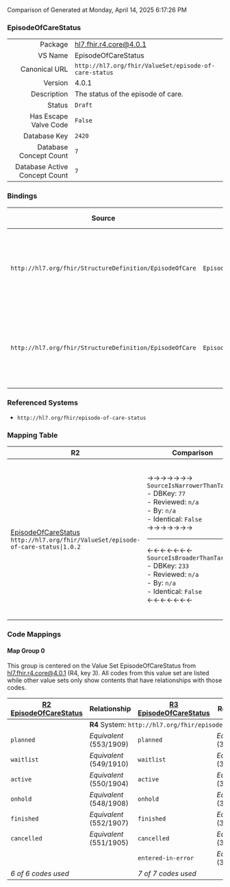 Comparison of 
Generated at Monday, April 14, 2025 6:17:26 PM

### EpisodeOfCareStatus

|      |     |
| ---: | --- |
| Package | hl7.fhir.r4.core@4.0.1 |
| VS Name | EpisodeOfCareStatus |
| Canonical URL | `http://hl7.org/fhir/ValueSet/episode-of-care-status` |
| Version | 4.0.1 |
| Description | The status of the episode of care. |
| Status | `Draft` |
| Has Escape Valve Code | `False` |
| Database Key | `2420` |
| Database Concept Count | `7` |
| Database Active Concept Count | `7` |
### Bindings

| Source | Element | Binding | Strength | Element Short |
| ------ | ------- | ------- | -------- | ------------- |
| `http://hl7.org/fhir/StructureDefinition/EpisodeOfCare` | `EpisodeOfCare.status` | `http://hl7.org/fhir/ValueSet/episode-of-care-status\|4.0.1` | `Required` | planned \| waitlist \| active \| onhold \| finished \| cancelled \| entered-in-error |
| `http://hl7.org/fhir/StructureDefinition/EpisodeOfCare` | `EpisodeOfCare.statusHistory.status` | `http://hl7.org/fhir/ValueSet/episode-of-care-status\|4.0.1` | `Required` | planned \| waitlist \| active \| onhold \| finished \| cancelled \| entered-in-error |

### Referenced Systems

* `http://hl7.org/fhir/episode-of-care-status`
### Mapping Table

| R2 | Comparison | R3 | Comparison | R4 | Comparison | R4B | Comparison | R5
| --- | --- | --- | --- | --- | --- | --- | --- | ---
| [EpisodeOfCareStatus](/docs/R2/ValueSets/EpisodeOfCareStatus.md)<br/> `http://hl7.org/fhir/ValueSet/episode-of-care-status\|1.0.2` | →→→→→→→<br/>`SourceIsNarrowerThanTarget`<br/>- DBKey: `77`<br/>- Reviewed: `n/a`<br/>- By: `n/a`<br/>- Identical: `False`<br/>→→→→→→→<hr/>←←←←←←←<br/>`SourceIsBroaderThanTarget`<br/>- DBKey: `233`<br/>- Reviewed: `n/a`<br/>- By: `n/a`<br/>- Identical: `False`<br/>←←←←←←←| [EpisodeOfCareStatus](/docs/R3/ValueSets/EpisodeOfCareStatus.md)<br/> `http://hl7.org/fhir/ValueSet/episode-of-care-status\|3.0.2` | →→→→→→→<br/>`Equivalent`<br/>- DBKey: `416`<br/>- Reviewed: `n/a`<br/>- By: `n/a`<br/>- Identical: `True`<br/>→→→→→→→<hr/>←←←←←←←<br/>`Equivalent`<br/>- DBKey: `638`<br/>- Reviewed: `n/a`<br/>- By: `n/a`<br/>- Identical: `True`<br/>←←←←←←←| [EpisodeOfCareStatus](/docs/R4/ValueSets/EpisodeOfCareStatus.md)<br/> `http://hl7.org/fhir/ValueSet/episode-of-care-status\|4.0.1` | →→→→→→→<br/>`Equivalent`<br/>- DBKey: `1495`<br/>- Reviewed: `n/a`<br/>- By: `n/a`<br/>- Identical: `False`<br/>→→→→→→→<hr/>←←←←←←←<br/>`Equivalent`<br/>- DBKey: `1496`<br/>- Reviewed: `n/a`<br/>- By: `n/a`<br/>- Identical: `False`<br/>←←←←←←←| [EpisodeOfCareStatus](/docs/R4B/ValueSets/EpisodeOfCareStatus.md)<br/> `http://hl7.org/fhir/ValueSet/episode-of-care-status\|4.3.0` | →→→→→→→<br/>`Equivalent`<br/>- DBKey: `877`<br/>- Reviewed: `n/a`<br/>- By: `n/a`<br/>- Identical: `True`<br/>→→→→→→→<hr/>←←←←←←←<br/>`Equivalent`<br/>- DBKey: `1138`<br/>- Reviewed: `n/a`<br/>- By: `n/a`<br/>- Identical: `True`<br/>←←←←←←←| [EpisodeOfCareStatus](/docs/R5/ValueSets/EpisodeOfCareStatus.md)<br/> `http://hl7.org/fhir/ValueSet/episode-of-care-status\|5.0.0` 

### Code Mappings


#### Map Group 0

This group is centered on the Value Set EpisodeOfCareStatus from hl7.fhir.r4.core@4.0.1 (R4, key 3).
All codes from this value set are listed while other value sets only show contents that have relationships with those codes.

| [R2 EpisodeOfCareStatus](/docs/R2/ValueSets/EpisodeOfCareStatus.md)| Relationship | [R3 EpisodeOfCareStatus](/docs/R3/ValueSets/EpisodeOfCareStatus.md)| Relationship | R4 EpisodeOfCareStatus| Relationship | [R4B EpisodeOfCareStatus](/docs/R4B/ValueSets/EpisodeOfCareStatus.md)| Relationship | [R5 EpisodeOfCareStatus](/docs/R5/ValueSets/EpisodeOfCareStatus.md)
| --- | --- | --- | --- | --- | --- | --- | --- | ---
| <td colspan="8">**R4** System: `http://hl7.org/fhir/episode-of-care-status`
| `planned`| _Equivalent_ <br/>(553/1909)| `planned`| _Equivalent_ <br/>(3700/5985)| **`planned`**| _Equivalent_ <br/>(15882/15883)| `planned`| _Equivalent_ <br/>(8062/10367)| `planned`
| `waitlist`| _Equivalent_ <br/>(549/1910)| `waitlist`| _Equivalent_ <br/>(3696/5981)| **`waitlist`**| _Equivalent_ <br/>(15884/15885)| `waitlist`| _Equivalent_ <br/>(8058/10363)| `waitlist`
| `active`| _Equivalent_ <br/>(550/1904)| `active`| _Equivalent_ <br/>(3697/5982)| **`active`**| _Equivalent_ <br/>(15886/15887)| `active`| _Equivalent_ <br/>(8059/10364)| `active`
| `onhold`| _Equivalent_ <br/>(548/1908)| `onhold`| _Equivalent_ <br/>(3695/5980)| **`onhold`**| _Equivalent_ <br/>(15888/15889)| `onhold`| _Equivalent_ <br/>(8057/10362)| `onhold`
| `finished`| _Equivalent_ <br/>(552/1907)| `finished`| _Equivalent_ <br/>(3699/5984)| **`finished`**| _Equivalent_ <br/>(15890/15891)| `finished`| _Equivalent_ <br/>(8061/10366)| `finished`
| `cancelled`| _Equivalent_ <br/>(551/1905)| `cancelled`| _Equivalent_ <br/>(3698/5983)| **`cancelled`**| _Equivalent_ <br/>(15892/15893)| `cancelled`| _Equivalent_ <br/>(8060/10365)| `cancelled`
| | | `entered-in-error`| _Equivalent_ <br/>(3701/5986)| **`entered-in-error`**| _Equivalent_ <br/>(15894/15895)| `entered-in-error`| _Equivalent_ <br/>(8063/10368)| `entered-in-error`
| *6 of 6 codes used* | | *7 of 7 codes used* | | *7 of 7 codes used* | | *7 of 7 codes used* | | *7 of 7 codes used* 

